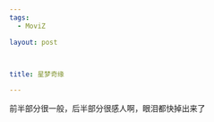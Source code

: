 ```yaml
--- 
tags: 
  - MoviZ

layout: post



title: 星梦奇缘

---
```

<div id="msgcns!5F971C000415D85F!167" class="bvMsg"><div>前半部分很一般，后半部分很感人啊，眼泪都快掉出来了
</div></div>
